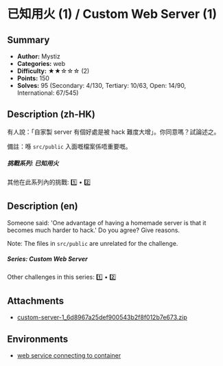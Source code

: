 已知用火 (1) / Custom Web Server (1)
===

## Summary

* **Author:** Mystiz
* **Categories:** web
* **Difficulty:** ★★☆☆☆ (2)
* **Points:** 150
* **Solves:** 95 (Secondary: 4/130, Tertiary: 10/63, Open: 14/90, International: 67/545)

## Description (zh-HK)

有人說：「自家製 server 有個好處是被 hack 難度大增」。你同意嗎？試論述之。

備註：喺 `src/public` 入面嘅檔案係唔重要嘅。

##### 挑戰系列: 已知用火

其他在此系列內的挑戰: [1️⃣](/challenges/406561047) • [2️⃣](/challenges/549757415)

## Description (en)

Someone said: 'One advantage of having a homemade server is that it becomes much harder to hack.' Do you agree? Give reasons.

Note: The files in `src/public` are unrelated for the challenge.

##### Series: Custom Web Server

Other challenges in this series: [1️⃣](/challenges/406561047) • [2️⃣](/challenges/549757415)

## Attachments

- [custom-server-1_6d8967a25def900543b2f8f012b7e673.zip](https://github.com/blackb6a/hkcert-ctf-2024-challenges-public/releases/download/v1.0.0/custom-server-1_6d8967a25def900543b2f8f012b7e673.zip)


## Environments

- [web service connecting to container](env)


